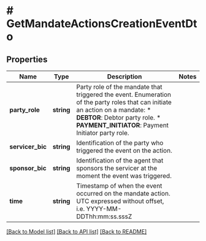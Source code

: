 # # GetMandateActionsCreationEventDto

## Properties

Name | Type | Description | Notes
------------ | ------------- | ------------- | -------------
**party_role** | **string** | Party role of the mandate that triggered the event. Enumeration of the party roles that can initiate an action on a mandate: * **DEBTOR**: Debtor party role. * **PAYMENT_INITIATOR**: Payment Initiator party role. |
**servicer_bic** | **string** | Identification of the party who triggered the event on the action. |
**sponsor_bic** | **string** | Identification of the agent that sponsors the servicer at the moment the event was triggered. |
**time** | **string** | Timestamp of when the event occurred on the mandate action. UTC expressed without offset, i.e. YYYY-MM-DDThh:mm:ss.sssZ |

[[Back to Model list]](../../README.md#models) [[Back to API list]](../../README.md#endpoints) [[Back to README]](../../README.md)
